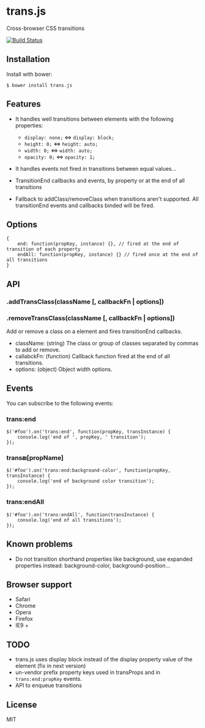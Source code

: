 # trans.js

  Cross-browser CSS transitions

  [![Build Status](https://travis-ci.org/vieron/trans.js.png?branch=master)](https://travis-ci.org/vieron/trans.js)


## Installation

  Install with bower:

    $ bower install trans.js


## Features

* It handles well transitions between elements with the following properties:
    * `display: none;`  <=>  `display: block;`
    * `height: 0;`      <=>  `height: auto;`
    * `width: 0;`       <=>  `width: auto;`
    * `opacity: 0;`     <=>  `opacity: 1;`

* It handles events not fired in transitions between equal values...
* TransitionEnd callbacks and events, by property or at the end of all transitions
* Fallback to addClass/removeClass when transitions aren't supported. All transitionEnd
events and callbacks binded will be fired.


## Options

```
{
    end: function(propKey, instance) {}, // fired at the end of transition of each property
    endAll: function(propKey, instance) {} // fired once at the end of all transitions
}
```

## API

### .addTransClass(className [, callbackFn | options])
### .removeTransClass(className [, callbackFn | options])

Add or remove a class on a element and fires transitionEnd callbacks.

* className: (string) The class or group of classes separated by commas to add or remove.
* callabckFn: (function) Callback function fired at the end of all transitions.
* options: (object) Object width options.


## Events

You can subscribe to the following events:

### trans:end

```
$('#foo').on('trans:end', function(propKey, transInstance) {
    console.log('end of ', propKey, ' transition');
});
```

### trans:end:[propName]

```
$('#foo').on('trans:end:background-color', function(propKey, transInstance) {
    console.log('end of background color transition');
});
```

### trans:endAll

```
$('#foo').on('trans:endAll', function(transInstance) {
    console.log('end of all transitions');
});
```


## Known problems

* Do not transition shorthand properties like background, use expanded properties instead: background-color, background-position...

## Browser support

* Safari
* Chrome
* Opera
* Firefox
* IE9 +

## TODO

* trans.js uses display block instead of the display property value of the element (fix in next version)
* un-vendor prefix property keys used in transProps and in `trans:end:propKey` events.
* API to enqueue transitions

## License

  MIT
